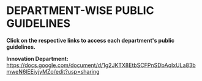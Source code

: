 # **DEPARTMENT-WISE PUBLIC GUIDELINES**
**Click on the respective links to access each department's public guidelines.**

**Innovation Department:**
https://docs.google.com/document/d/1g2JKTX8EtbSCFPnSDbAqIxULa83bmweN6lEEiyjyMZo/edit?usp=sharing
